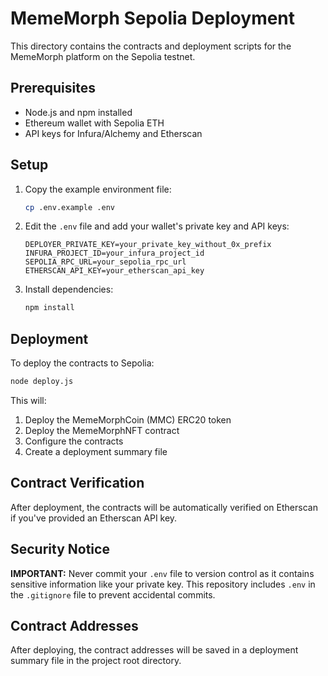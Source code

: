 # MemeMorph Sepolia Deployment

This directory contains the contracts and deployment scripts for the MemeMorph platform on the Sepolia testnet.

## Prerequisites

- Node.js and npm installed
- Ethereum wallet with Sepolia ETH
- API keys for Infura/Alchemy and Etherscan

## Setup

1. Copy the example environment file:
   ```bash
   cp .env.example .env
   ```

2. Edit the `.env` file and add your wallet's private key and API keys:
   ```
   DEPLOYER_PRIVATE_KEY=your_private_key_without_0x_prefix
   INFURA_PROJECT_ID=your_infura_project_id
   SEPOLIA_RPC_URL=your_sepolia_rpc_url
   ETHERSCAN_API_KEY=your_etherscan_api_key
   ```

3. Install dependencies:
   ```bash
   npm install
   ```

## Deployment

To deploy the contracts to Sepolia:

```bash
node deploy.js
```

This will:
1. Deploy the MemeMorphCoin (MMC) ERC20 token
2. Deploy the MemeMorphNFT contract
3. Configure the contracts
4. Create a deployment summary file

## Contract Verification

After deployment, the contracts will be automatically verified on Etherscan if you've provided an Etherscan API key.

## Security Notice

**IMPORTANT:** Never commit your `.env` file to version control as it contains sensitive information like your private key. This repository includes `.env` in the `.gitignore` file to prevent accidental commits.

## Contract Addresses

After deploying, the contract addresses will be saved in a deployment summary file in the project root directory.